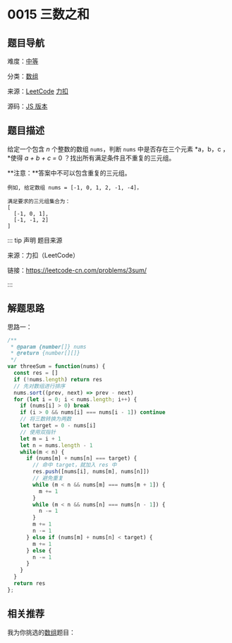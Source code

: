 # 0015 三数之和



## 题目导航

难度：[中等](/solution/medium/)

分类：[数组](/art/array.html)

来源：[LeetCode](https://leetcode.com/problems/3sum)  [力扣](https://leetcode-cn.com/problems/3sum/)

源码：[JS 版本](https://github.com/swpuLeo/cattle/blob/master/src/medium/0015-3sum.js)





## 题目描述

给定一个包含 *n* 个整数的数组 `nums`，判断 `nums` 中是否存在三个元素 *a，b，c ，*使得 *a + b + c =* 0 ？找出所有满足条件且不重复的三元组。

**注意：**答案中不可以包含重复的三元组。

```
例如, 给定数组 nums = [-1, 0, 1, 2, -1, -4]，

满足要求的三元组集合为：
[
  [-1, 0, 1],
  [-1, -1, 2]
]
```



::: tip 声明 题目来源

来源：力扣（LeetCode）

链接：https://leetcode-cn.com/problems/3sum/

:::





## 解题思路

思路一：

```js
/**
 * @param {number[]} nums
 * @return {number[][]}
 */
var threeSum = function(nums) {
  const res = []
  if (!nums.length) return res
  // 先对数组进行排序
  nums.sort((prev, next) => prev - next)
  for (let i = 0; i < nums.length; i++) {
    if (nums[i] > 0) break
    if (i > 0 && nums[i] === nums[i - 1]) continue
    // 将三数转换为两数
    let target = 0 - nums[i]
    // 使用双指针
    let m = i + 1
    let n = nums.length - 1
    while(m < n) {
      if (nums[m] + nums[n] === target) {
        // 命中 target，就加入 res 中
        res.push([nums[i], nums[m], nums[n]])
        // 避免重复
        while (m < n && nums[m] === nums[m + 1]) {
          m += 1
        }
        while (m < n && nums[n] === nums[n - 1]) {
          n -= 1
        }
        m += 1
        n -= 1
      } else if (nums[m] + nums[n] < target) {
        m += 1
      } else {
        n -= 1
      }
    }
  }
  return res
};
```



## 相关推荐

我为你挑选的[数组](/art/array.html)题目：
